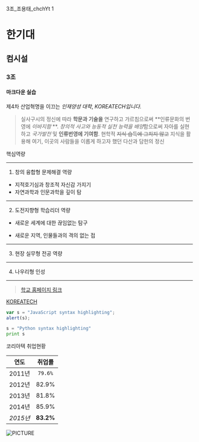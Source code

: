 3조_조용태_chchYt
1
# 한기대
## 컴시설
### 3조
#### 마크다운 실습


제4차 산업혁명을 이끄는 _인재양성 대학_, *KOREATECH입니다.*
> 실사구시의 정신에 따라 __학문과 기술을__ 연구하고 가르침으로써 **인류문화의 번영에 *이바지함* **.
> *창의적 사고와 능동적 실천 능력을 배양*함으로써 자아를 실현하고 *국가발전* 및 **인류번영에 기여함**.
> 현학적 ~~지식 습득에 그치지 않고~~ 지식을 활용해 여기, 이곳의 사람들을 이롭게 하고자 했던 다산과 담헌의 정신

핵심역량
_______________________________________
1. 창의 융합형 문제해결 역량
* 지적호기심과 창조적 자신감 가지기
* 자연과학과 인문과학을 깊이 탐
***************************************
2. 도전지향형 학습리더 역량
- 새로운 세계에 대한 끊임없는 탐구
+ 새로운 지역, 인물들과의 격의 없는 접
_______________________________________

3. 현장 실무형 전공 역량
_______________________________________
4. 나우리형 인성
_______________________________________
> [학교 홈페이지 링크](http://www.koreatech.ac.kr/kor.do)

[KOREATECH][1]

[1]: http://el.koreatech.ac.kr/ilos/main/main_form.acl

```javascript
var s = "JavaScript syntax highlighting";
alert(s);
```

```python
s = "Python syntax highlighting"
print s
```


코리아텍 취업현황

|연도|취업률|
|------|:----:|
|2011년 |`79.6%`|
|2012년 |82.9%|
|2013년 |81.8%|
|2014년 |85.9%|
|*2015년*|**83.2%**|

![PICTURE](http://happybean.phinf.naver.net/20170418_289/roadbell_14925073331384kzQN_PNG/KJM_THE_ART_OF_RAP_IN_KOREA.png)


